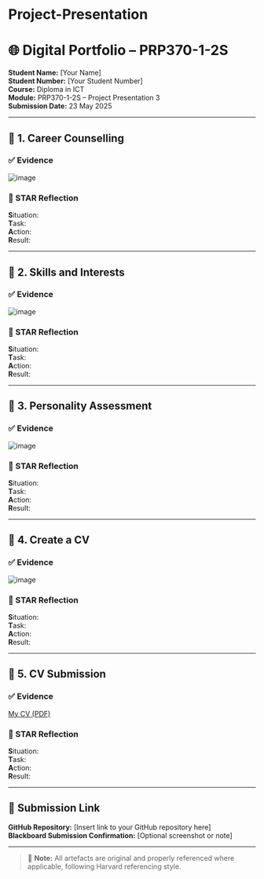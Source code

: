 # Project-Presentation
# 🌐 Digital Portfolio – PRP370-1-2S
**Student Name:** [Your Name]  
**Student Number:** [Your Student Number]  
**Course:** Diploma in ICT  
**Module:** PRP370-1-2S – Project Presentation 3  
**Submission Date:** 23 May 2025  

---

## 📁 1. Career Counselling

### ✅ Evidence
![image](https://github.com/user-attachments/assets/0b0ddf81-0a11-4222-9e20-929495e06e67)



### 🧠 STAR Reflection
**S**ituation:  
**T**ask:  
**A**ction:  
**R**esult:  

---

## 📁 2. Skills and Interests

### ✅ Evidence
![image](https://github.com/user-attachments/assets/d14658f6-0a65-4234-af91-bdad4633d0da)


### 🧠 STAR Reflection
**S**ituation:  
**T**ask:  
**A**ction:  
**R**esult:  

---

## 📁 3. Personality Assessment

### ✅ Evidence
![image](https://github.com/user-attachments/assets/56fa0a2d-2726-49cc-9c3c-caad7ce41641)


### 🧠 STAR Reflection
**S**ituation:  
**T**ask:  
**A**ction:  
**R**esult:  

---

## 📁 4. Create a CV

### ✅ Evidence
![image](https://github.com/user-attachments/assets/7ef9b964-7394-4e95-94c8-407e4618a1b6)


### 🧠 STAR Reflection
**S**ituation:  
**T**ask:  
**A**ction:  
**R**esult:  

---

## 📁 5. CV Submission

### ✅ Evidence
[My CV (PDF)](https://github.com/221807144/Project-Presentation/blob/main/Masibuve%20Sikhulume_Resume.pdf)


### 🧠 STAR Reflection
**S**ituation:  
**T**ask:  
**A**ction:  
**R**esult:  

---

## 🔗 Submission Link
**GitHub Repository:** [Insert link to your GitHub repository here]  
**Blackboard Submission Confirmation:** [Optional screenshot or note]

---

> 📝 **Note:** All artefacts are original and properly referenced where applicable, following Harvard referencing style.
